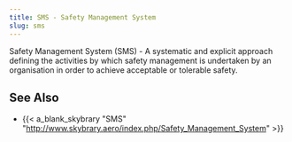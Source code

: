 ```yaml
---
title: SMS - Safety Management System
slug: sms
---
```


Safety Management System (SMS) - A systematic and explicit approach defining the activities by which safety management is undertaken by an organisation in order to achieve acceptable or tolerable safety. 

## See Also

* {{< a_blank_skybrary "SMS" "http://www.skybrary.aero/index.php/Safety_Management_System" >}}
